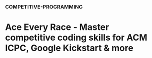 ### COMPETITIVE-PROGRAMMING
# Ace Every Race - Master competitive coding skills for ACM ICPC, Google Kickstart &amp; more

